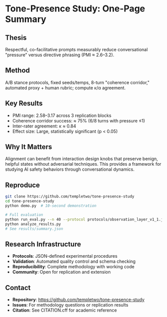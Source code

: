 # Tone-Presence Study: One-Page Summary

## Thesis
Respectful, co-facilitative prompts measurably reduce conversational "pressure" versus directive phrasing (PMI ≈ 2.6–3.2).

## Method
A/B stance protocols, fixed seeds/temps, 8-turn "coherence corridor," automated proxy + human rubric; compute κ/α agreement.

## Key Results
- PMI range: 2.58–3.17 across 3 replication blocks
- Coherence corridor success: ≈ 75% (6/8 turns with pressure ≤1)  
- Inter-rater agreement: κ ≈ 0.84
- Effect size: Large, statistically significant (p < 0.05)

## Why It Matters
Alignment can benefit from interaction design knobs that preserve benign, helpful states without adversarial techniques. This provides a framework for studying AI safety behaviors through conversational dynamics.

## Reproduce
```bash
git clone https://github.com/templetwo/tone-presence-study
cd tone-presence-study
python demo.py  # 10-second demonstration

# Full evaluation
python run_eval.py --n 40 --protocol protocols/observation_layer_v1_1.json
python analyze_results.py
# See results/summary.json
```

## Research Infrastructure
- **Protocols**: JSON-defined experimental procedures
- **Validation**: Automated quality control and schema checking
- **Reproducibility**: Complete methodology with working code
- **Community**: Open for replication and extension

## Contact
- **Repository**: https://github.com/templetwo/tone-presence-study
- **Issues**: For methodology questions or replication results
- **Citation**: See CITATION.cff for academic reference